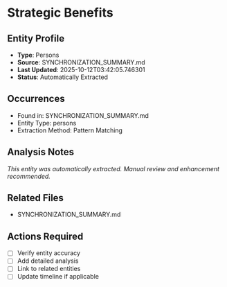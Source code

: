 # Strategic Benefits

## Entity Profile
- **Type**: Persons
- **Source**: SYNCHRONIZATION_SUMMARY.md
- **Last Updated**: 2025-10-12T03:42:05.746301
- **Status**: Automatically Extracted

## Occurrences
- Found in: SYNCHRONIZATION_SUMMARY.md
- Entity Type: persons
- Extraction Method: Pattern Matching

## Analysis Notes
*This entity was automatically extracted. Manual review and enhancement recommended.*

## Related Files
- SYNCHRONIZATION_SUMMARY.md

## Actions Required
- [ ] Verify entity accuracy
- [ ] Add detailed analysis
- [ ] Link to related entities
- [ ] Update timeline if applicable
